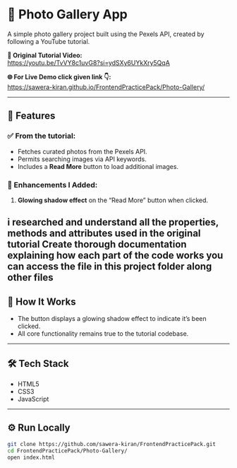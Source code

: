# 📸 Photo Gallery App

A simple photo gallery project built using the Pexels API, created by following a YouTube tutorial.

**🎥 Original Tutorial Video:**  
https://youtu.be/TvVY8c1uvG8?si=ydSXy6UYkXry5QqA

**🌐 For Live Demo click given link 👇:**  
https://sawera-kiran.github.io/FrontendPracticePack/Photo-Gallery/

---

## 🌟 Features

### ✅ From the tutorial:
- Fetches curated photos from the Pexels API.
- Permits searching images via API keywords.
- Includes a **Read More** button to load additional images.

### 🚀 Enhancements I Added:
1. **Glowing shadow effect** on the “Read More” button when clicked.


i researched  and understand all the properties, methods and attributes used in the original tutorial
Create thorough documentation explaining how each part of the code works you can access the file in this project folder along other files
---

## 🧠 How It Works

- The button displays a glowing shadow effect to indicate it’s been clicked.
- All core functionality remains true to the tutorial codebase.

---

## 🛠 Tech Stack

- HTML5  
- CSS3  
- JavaScript 

---

## ⚙️ Run Locally

```bash
git clone https://github.com/sawera-kiran/FrontendPracticePack.git
cd FrontendPracticePack/Photo-Gallery/
open index.html
